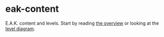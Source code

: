 eak-content
===========

E.A.K. content and levels. Start by reading [the overview](overview.md) or looking at the [level diagram](scenes.svg).
